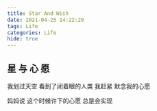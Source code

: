 ```yaml
---
title: Star And Wish
date: 2021-04-25 14:22:29
tags: Life
categories: Life
hide: true
---
```


## 星 与 心 愿

我划过天空
看到了闭着眼的人类
我赶紧
默念我的心愿

妈妈说
这个时候许下的心愿
总是会实现

